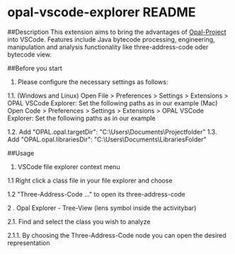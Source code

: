 # opal-vscode-explorer README
##Description
This extension aims to bring the advantages of [Opal-Project](http://www.opal-project.de/) into VSCode.
Features include Java bytecode processing, engineering, manipulation and analysis functionality like three-address-code oder bytecode view.

##Before you start
1. Please configure the necessary settings as follows:

1.1. (Windows and Linux) Open File > Preferences > Settings > Extensions > OPAL VSCode Explorer: Set the following paths as in our example
(Mac) Open Code > Preferences > Settings > Extensions > OPAL VSCode Explorer: Set the following paths as in our example

1.2. Add "OPAL.opal.targetDir": "C:\\Users\\Documents\\Projectfolder" 
1.3. Add "OPAL.opal.librariesDir": "C:\\Users\\Documents\\LibrariesFolder"

##Usage
1. VSCode file explorer context menu

1.1 Right click a class file in your file explorer and choose

1.2 "Three-Address-Code ..." to open its three-address-code


2 . Opal Explorer - Tree-View (lens symbol inside the activitybar)


2.1. Find and select the class you wish to analyze

2.1.1. By choosing the Three-Address-Code node you can open the desired representation

